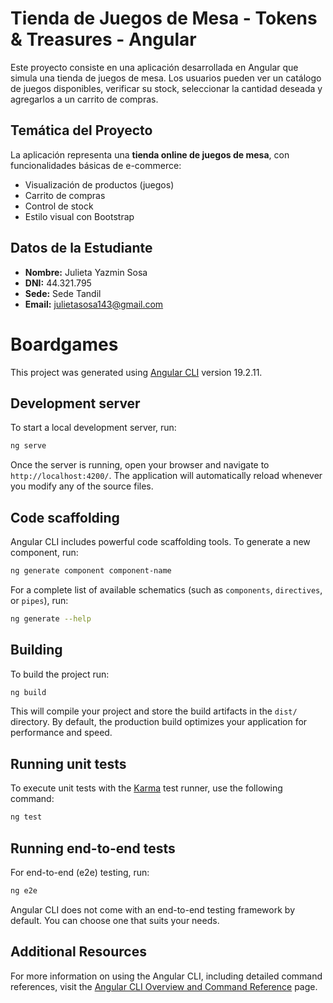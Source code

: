# Tienda de Juegos de Mesa - Tokens & Treasures - Angular

Este proyecto consiste en una aplicación desarrollada en Angular que simula una tienda de juegos de mesa. Los usuarios pueden ver un catálogo de juegos disponibles, verificar su stock, seleccionar la cantidad deseada y agregarlos a un carrito de compras.

## Temática del Proyecto

La aplicación representa una **tienda online de juegos de mesa**, con funcionalidades básicas de e-commerce:

- Visualización de productos (juegos)
- Carrito de compras
- Control de stock
- Estilo visual con Bootstrap

## Datos de la Estudiante

- **Nombre:** Julieta Yazmin Sosa  
- **DNI:** 44.321.795 
- **Sede:** Sede Tandil
- **Email:** julietasosa143@gmail.com


# Boardgames

This project was generated using [Angular CLI](https://github.com/angular/angular-cli) version 19.2.11.

## Development server

To start a local development server, run:

```bash
ng serve
```

Once the server is running, open your browser and navigate to `http://localhost:4200/`. The application will automatically reload whenever you modify any of the source files.

## Code scaffolding

Angular CLI includes powerful code scaffolding tools. To generate a new component, run:

```bash
ng generate component component-name
```

For a complete list of available schematics (such as `components`, `directives`, or `pipes`), run:

```bash
ng generate --help
```

## Building

To build the project run:

```bash
ng build
```

This will compile your project and store the build artifacts in the `dist/` directory. By default, the production build optimizes your application for performance and speed.

## Running unit tests

To execute unit tests with the [Karma](https://karma-runner.github.io) test runner, use the following command:

```bash
ng test
```

## Running end-to-end tests

For end-to-end (e2e) testing, run:

```bash
ng e2e
```

Angular CLI does not come with an end-to-end testing framework by default. You can choose one that suits your needs.

## Additional Resources

For more information on using the Angular CLI, including detailed command references, visit the [Angular CLI Overview and Command Reference](https://angular.dev/tools/cli) page.
